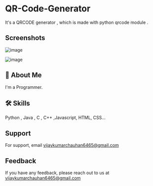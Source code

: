 # QR-Code-Generator
It's a QRCODE generator , which is made with python qrcode module . 

## Screenshots
![image](https://user-images.githubusercontent.com/89354259/189666344-77e898e7-9ded-4edc-b8de-33a7707e3f82.png)


![image](https://user-images.githubusercontent.com/89354259/189666350-cf8b5c19-d91d-4322-909d-bed39601244c.png)


## 🚀 About Me
I'm a Programmer.



## 🛠 Skills
Python , Java , C , C++ ,Javascript, HTML, CSS...



    
## Support

For support, email vijaykumarchauhan6465@gmail.com 

## Feedback

If you have any feedback, please reach out to us at vijaykumarchauhan6465@gmail.com
